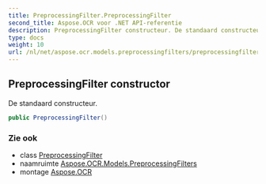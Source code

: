 ```yaml
---
title: PreprocessingFilter.PreprocessingFilter
second_title: Aspose.OCR voor .NET API-referentie
description: PreprocessingFilter constructeur. De standaard constructeur.
type: docs
weight: 10
url: /nl/net/aspose.ocr.models.preprocessingfilters/preprocessingfilter/preprocessingfilter/
---
```

## PreprocessingFilter constructor

De standaard constructeur.

```csharp
public PreprocessingFilter()
```

### Zie ook

* class [PreprocessingFilter](../)
* naamruimte [Aspose.OCR.Models.PreprocessingFilters](../../preprocessingfilter/)
* montage [Aspose.OCR](../../../)


